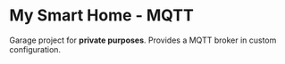 # My Smart Home - MQTT

Garage project for **private purposes**.
Provides a MQTT broker in custom configuration.
